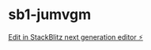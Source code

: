 # sb1-jumvgm

[Edit in StackBlitz next generation editor ⚡️](https://stackblitz.com/~/github.com/Daksh22ai/sb1-jumvgm)
